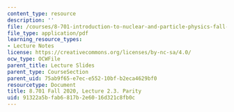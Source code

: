 ```yaml
---
content_type: resource
description: ''
file: /courses/8-701-introduction-to-nuclear-and-particle-physics-fall-2020/91322a5bfab6817b2e6016d321c8fb0c_MIT8_701f20_lec2.3.pdf
file_type: application/pdf
learning_resource_types:
- Lecture Notes
license: https://creativecommons.org/licenses/by-nc-sa/4.0/
ocw_type: OCWFile
parent_title: Lecture Slides
parent_type: CourseSection
parent_uid: 75ab9f65-e7ec-e552-10bf-b2eca4629bf0
resourcetype: Document
title: 8.701 Fall 2020, Lecture 2.3. Parity
uid: 91322a5b-fab6-817b-2e60-16d321c8fb0c
---
```

